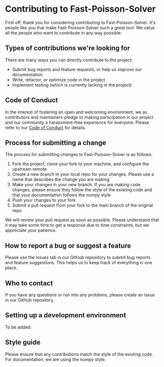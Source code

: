 # Contributing to Fast-Poisson-Solver

First off, thank you for considering contributing to Fast-Poisson-Solver. It's people like you that make Fast-Poisson-Solver such a great tool. We value all the people who want to contribute in any way possible.

## Types of contributions we're looking for
There are many ways you can directly contribute to the project:

* Submit bug reports and feature requests, or help us improve our documentation
* Write, refactor, or optimize code in the project
* Implement testing (which is currently lacking in the project)

## Code of Conduct
In the interest of fostering an open and welcoming environment, we as contributors and maintainers pledge to making participation in our project and our community a harassment-free experience for everyone. Please refer to our [Code of Conduct](https://github.com/matthiasnwt/fast-poisson-solver/blob/main/CODE_OF_CONDUCT.md) for details.

## Process for submitting a change
The process for submitting changes to Fast-Poisson-Solver is as follows:

1. Fork the project, clone your fork to your machine, and configure the upstream remote
2. Create a new branch in your local repo for your changes. Please use a name that describes the change you are making
3. Make your changes in your new branch. If you are making code changes, please ensure they follow the style of the existing code and that your documentation follows the numpy style
4. Push your changes to your fork
5. Submit a pull request from your fork to the main branch of the original repo

We will review your pull request as soon as possible. Please understand that it may take some time to get a response due to time constraints, but we appreciate your patience.

## How to report a bug or suggest a feature
Please use the issues tab in our GitHub repository to submit bug reports and feature suggestions. This helps us to keep track of everything in one place.

## Who to contact
If you have any questions or run into any problems, please create an issue in our GitHub repository.

## Setting up a development environment
To be added.

## Style guide
Please ensure that any contributions match the style of the existing code. For documentation, we are using the numpy style.
